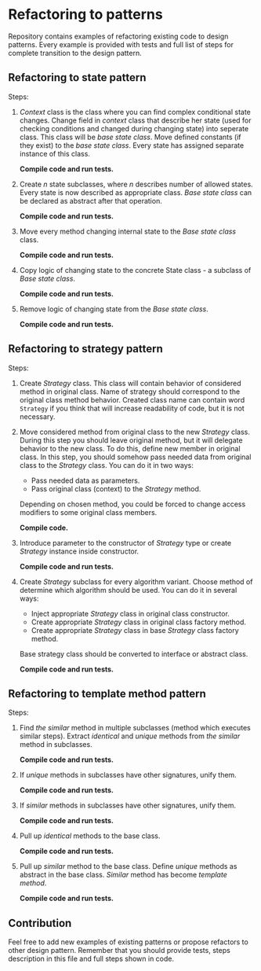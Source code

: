 # Refactoring to patterns
Repository contains examples of refactoring existing code to design patterns. Every example is provided with tests and full list of steps for complete transition to the design pattern.

## Refactoring to state pattern
Steps:
1. _Context_ class is the class where you can find complex conditional state changes. Change field in _context_ class that describe her state (used for checking conditions and changed during changing state) into seperate class. This class will be _base state class_. Move defined constants (if they exist) to the _base state class_. Every state has assigned separate instance of this class.

   **Compile code and run tests.**

2. Create _n_ state subclasses, where _n_ describes number of allowed states. Every state is now described as appropriate class. _Base state class_ can be declared as abstract after that operation.
 
   **Compile code and run tests.**

3. Move every method changing internal state to the _Base state class_ class.

   **Compile code and run tests.**

4. Copy logic of changing state to the concrete State class - a subclass of _Base state class_.

   **Compile code and run tests.**

5. Remove logic of changing state from the _Base state class_.

   **Compile code and run tests.**

## Refactoring to strategy pattern
Steps:
1. Create _Strategy_ class. This class will contain behavior of considered method in original class. Name of strategy should correspond to the original class method behavior. Created class name can contain word `Strategy` if you think that will increase readability of code, but it is not necessary.
2. Move considered method from original class to the new _Strategy_ class. During this step you should leave original method, but it will delegate behavior to the new class. To do this, define new member in original class. In this step, you should somehow pass needed data from original class to the _Strategy_ class. You can do it in two ways:
   * Pass needed data as parameters.
   * Pass original class (context) to the _Strategy_ method.

   Depending on chosen method, you could be forced to change access modifiers to some original class members.

    **Compile code.**

3. Introduce parameter to the constructor of _Strategy_ type or create _Strategy_ instance inside constructor.

   **Compile code and run tests.**

4. Create _Strategy_ subclass for every algorithm variant. Choose method of determine which algorithm should be used. You can do it in several ways:
    * Inject appropriate _Strategy_ class in original class constructor.
    * Create appropriate _Strategy_ class in original class factory method.
    * Create appropriate _Strategy_ class in base _Strategy_ class factory method.

    Base strategy class should be converted to interface or abstract class.

   **Compile code and run tests.**

## Refactoring to template method pattern
Steps:
1. Find _the similar_ method in multiple subclasses (method which executes similar steps). Extract _identical_ and _unique_ methods from _the similar_ method in subclasses. 

   **Compile code and run tests.**

2. If _unique_ methods in subclasses have other signatures, unify them.

   **Compile code and run tests.**

3. If _similar_ methods in subclasses have other signatures, unify them.

   **Compile code and run tests.**

4. Pull up _identical_ methods to the base class.

   **Compile code and run tests.**

5. Pull up _similar_ method to the base class. Define _unique_ methods as abstract in the base class. _Similar_ method has become _template method_.

   **Compile code and run tests.**

## Contribution
Feel free to add new examples of existing patterns or propose refactors to other design pattern. Remember that you should provide tests, steps description in this file and full steps shown in code.